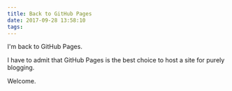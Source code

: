 ```yaml
---
title: Back to GitHub Pages
date: 2017-09-28 13:58:10
tags: 
---
```


I'm back to GitHub Pages.

I have to admit that GitHub Pages is the best choice to host a site for purely blogging.

Welcome.